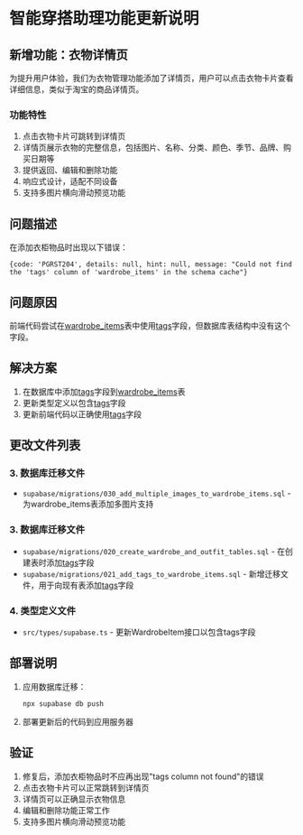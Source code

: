 # 智能穿搭助理功能更新说明

## 新增功能：衣物详情页
为提升用户体验，我们为衣物管理功能添加了详情页，用户可以点击衣物卡片查看详细信息，类似于淘宝的商品详情页。

### 功能特性
1. 点击衣物卡片可跳转到详情页
2. 详情页展示衣物的完整信息，包括图片、名称、分类、颜色、季节、品牌、购买日期等
3. 提供返回、编辑和删除功能
4. 响应式设计，适配不同设备
5. 支持多图片横向滑动预览功能

## 问题描述
在添加衣柜物品时出现以下错误：
```
{code: 'PGRST204', details: null, hint: null, message: "Could not find the 'tags' column of 'wardrobe_items' in the schema cache"}
```

## 问题原因
前端代码尝试在[wardrobe_items](file:///Users/ai/最后版本/src/types/supabase.ts#L153-L161)表中使用[tags](file:///Users/ai/最后版本/src/types/supabase.ts#L158-L158)字段，但数据库表结构中没有这个字段。

## 解决方案
1. 在数据库中添加[tags](file:///Users/ai/最后版本/src/types/supabase.ts#L158-L158)字段到[wardrobe_items](file:///Users/ai/最后版本/src/types/supabase.ts#L153-L161)表
2. 更新类型定义以包含[tags](file:///Users/ai/最后版本/src/types/supabase.ts#L158-L158)字段
3. 更新前端代码以正确使用[tags](file:///Users/ai/最后版本/src/types/supabase.ts#L158-L158)字段

## 更改文件列表



### 3. 数据库迁移文件
- `supabase/migrations/030_add_multiple_images_to_wardrobe_items.sql` - 为wardrobe_items表添加多图片支持

### 3. 数据库迁移文件
- `supabase/migrations/020_create_wardrobe_and_outfit_tables.sql` - 在创建表时添加[tags](file:///Users/ai/最后版本/src/types/supabase.ts#L158-L158)字段
- `supabase/migrations/021_add_tags_to_wardrobe_items.sql` - 新增迁移文件，用于向现有表添加[tags](file:///Users/ai/最后版本/src/types/supabase.ts#L158-L158)字段

### 4. 类型定义文件
- `src/types/supabase.ts` - 更新WardrobeItem接口以包含tags字段

## 部署说明
1. 应用数据库迁移：
   ```
   npx supabase db push
   ```

2. 部署更新后的代码到应用服务器

## 验证
1. 修复后，添加衣柜物品时不应再出现"tags column not found"的错误
2. 点击衣物卡片可以正常跳转到详情页
3. 详情页可以正确显示衣物信息
4. 编辑和删除功能正常工作
5. 支持多图片横向滑动预览功能